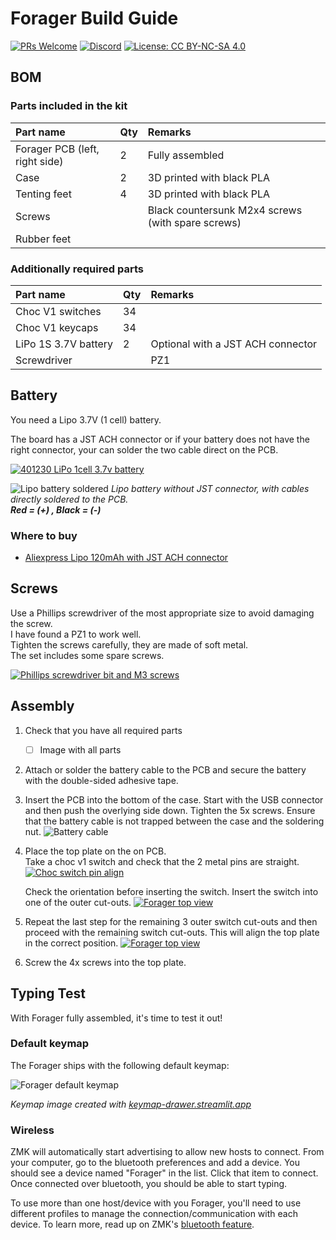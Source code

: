 # Forager Build Guide

[![PRs Welcome](https://img.shields.io/badge/PRs-welcome-brightgreen.svg?style=flat-square)](https://github.com/firstcontributions/first-contributions)
[![Discord](https://img.shields.io/discord/548530462419582996?style=flat-square&logo=discord&logoColor=white)](https://discord.gg/frjFXZB "Redirect to Keycapsss Discord")
[![License: CC BY-NC-SA 4.0](https://img.shields.io/badge/License-CC%20BY--NC--SA%204.0-lightgrey.svg?style=flat-square)](https://creativecommons.org/licenses/by-nc-sa/4.0/)

## BOM

### Parts included in the kit

| Part name                      | Qty | Remarks                                           |
| :----------------------------- | :-- | :------------------------------------------------ |
| Forager PCB (left, right side) | 2   | Fully assembled                                   |
| Case                           | 2   | 3D printed with black PLA                         |
| Tenting feet                   | 4   | 3D printed with black PLA                         |
| Screws                         |     | Black countersunk M2x4 screws (with spare screws) |
| Rubber feet                    |     |                                                   |

### Additionally required parts

| Part name            | Qty | Remarks                           |
| :------------------- | :-- | :-------------------------------- |
| Choc V1 switches     | 34  |                                   |
| Choc V1 keycaps      | 34  |                                   |
| LiPo 1S 3.7V battery | 2   | Optional with a JST ACH connector |
| Screwdriver          |     | PZ1                               |

## Battery

You need a Lipo 3.7V (1 cell) battery.

The board has a JST ACH connector or if your battery does not have the right connector, your can solder the two cable direct on the PCB.

[![401230 LiPo 1cell 3.7v battery](img/a17de550b718850611903ab1557a6545_MD5.jpg)](img/a17de550b718850611903ab1557a6545_MD5.jpg)

![Lipo battery soldered](/img/lipo-battery-1.jpg)
_Lipo battery without JST connector, with cables directly soldered to the PCB.  
__Red = (+) , Black = (-)___

### Where to buy

- [Aliexpress Lipo 120mAh with JST ACH connector](https://s.click.aliexpress.com/e/_EuJ4GwD)

## Screws

Use a Phillips screwdriver of the most appropriate size to avoid damaging the screw.  
I have found a PZ1 to work well.  
Tighten the screws carefully, they are made of soft metal.  
The set includes some spare screws.

[![Phillips screwdriver bit and M3 screws](img/632b9bd9da21688f901337feab7e3e72_MD5.jpg)](img/632b9bd9da21688f901337feab7e3e72_MD5.jpg)

## Assembly

1. Check that you have all required parts
    - [ ] Image with all parts
2. Attach or solder the battery cable to the PCB and secure the battery with the double-sided adhesive tape.
3. Insert the PCB into the bottom of the case. Start with the USB connector and then push the overlying side down. Tighten the 5x screws. Ensure that the battery cable is not trapped between the case and the soldering nut. ![Battery cable](/img/battery-cable-1.jpeg)
4. Place the top plate on the on PCB.  
    Take a choc v1 switch and check that the 2 metal pins are straight.  
    [![Choc switch pin align](img/7fe8b8d50b93cdbc1e18bd6a916da055_MD5.jpg)](img/7fe8b8d50b93cdbc1e18bd6a916da055_MD5.jpg)

    Check the orientation before inserting the switch. Insert the switch into one of the outer cut-outs.
    [![Forager top view](img/7930331bc29015a2aca5d34da2173f5a_MD5.jpg)](img/7930331bc29015a2aca5d34da2173f5a_MD5.jpg)  
5. Repeat the last step for the remaining 3 outer switch cut-outs and then proceed with the remaining switch cut-outs.
    This will align the top plate in the correct position.
    [![Forager top view](img/1dc24afe34a286ddcd64902a283691a6_MD5.jpg)](img/1dc24afe34a286ddcd64902a283691a6_MD5.jpg)
6. Screw the 4x screws into the top plate.

## Typing Test

With Forager fully assembled, it's time to test it out!

### Default keymap

The Forager ships with the following default keymap:

![Forager default keymap](img/cff91313883aeac1728ef8d40a033e91_MD5.svg)

*Keymap image created with [keymap-drawer.streamlit.app](<https://github.com/caksoylar/keymap-drawer https://keymap-drawer.streamlit.app>)*

### Wireless

ZMK will automatically start advertising to allow new hosts to connect. From your computer, go to the bluetooth preferences and add a device. You should see a device named "Forager" in the list. Click that item to connect. Once connected over bluetooth, you should be able to start typing.

To use more than one host/device with you Forager, you'll need to use different profiles to manage the connection/communication with each device. To learn more, read up on ZMK's [bluetooth feature](https://zmk.dev/docs/features/bluetooth).
